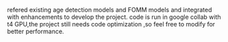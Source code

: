 refered existing age detection models and FOMM models and integrated with enhancements to develop the project.
code is run in google collab with t4 GPU,the project still needs code optimization ,so feel free to modify for better performance.
